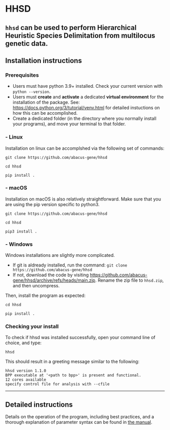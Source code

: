 # HHSD
`hhsd` can be used to perform Hierarchical Heuristic Species Delimitation from multilocus genetic data.
---
## Installation instructions
### Prerequisites
- Users must have python 3.9+ installed. Check your current version with `python --version`. 
- Users must **create** and **activate** a dedicated **virtual environment** for the installation of the package. See: https://docs.python.org/3/tutorial/venv.html for detailed instuctions on how this can be accomplished. 
- Create a dedicated folder (in the directory where you normally install your programs), and move your terminal to that folder.
### - Linux 
Installation on linux can be accomplshed via the following set of commands:
```
git clone https://github.com/abacus-gene/hhsd
```
```
cd hhsd
```
```
pip install .
```
### - macOS
Installation on macOS is also relatively straightforward. Make sure that you are using the pip version specific to python3.
```
git clone https://github.com/abacus-gene/hhsd
```
```
cd hhsd
```
```
pip3 install .
```
### - Windows 
Windows installations are slightly more complicated. 
- If git is aldready installed, run the command: `git clone https://github.com/abacus-gene/hhsd`
- If not, download the code by visiting https://github.com/abacus-gene/hhsd/archive/refs/heads/main.zip. Rename the zip file to `hhsd.zip`, and then uncompress.

Then, install the program as expected:
```
cd hhsd
```
```
pip install .
```

### Checking your install
To check if hhsd was installed successfully, open your command line of choice, and type:
```
hhsd
```
This should result in a greeting message similar to the following:
```
hhsd version 1.1.0
BPP executable at '<path to bpp>' is present and functional.
12 cores available
specify control file for analysis with --cfile
```
---

## Detailed instructions
Details on the operation of the program, including best practices, and a thorough explanation of parameter syntax can be found in [the manual](https://github.com/abacus-gene/hhsd/blob/main/manual.pdf).
